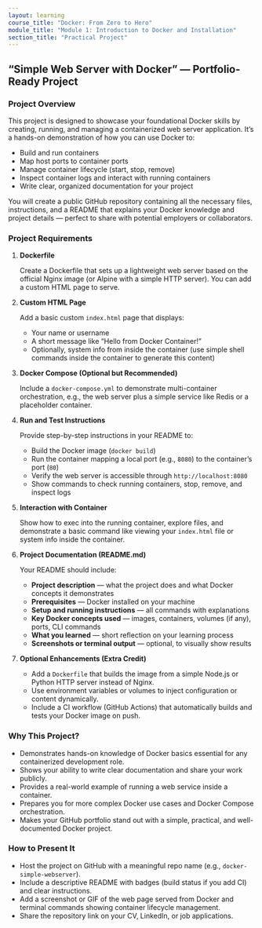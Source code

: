 ```yaml
---
layout: learning
course_title: "Docker: From Zero to Hero"
module_title: "Module 1: Introduction to Docker and Installation"
section_title: "Practical Project"
---
```


## “Simple Web Server with Docker” — Portfolio-Ready Project

### **Project Overview**

This project is designed to showcase your foundational Docker skills by creating, running, and managing a containerized web server application. It’s a hands-on demonstration of how you can use Docker to:

- Build and run containers
- Map host ports to container ports
- Manage container lifecycle (start, stop, remove)
- Inspect container logs and interact with running containers
- Write clear, organized documentation for your project

You will create a public GitHub repository containing all the necessary files, instructions, and a README that explains your Docker knowledge and project details — perfect to share with potential employers or collaborators.

### **Project Requirements**

1. **Dockerfile**

    Create a Dockerfile that sets up a lightweight web server based on the official Nginx image (or Alpine with a simple HTTP server). You can add a custom HTML page to serve.

2. **Custom HTML Page**

    Add a basic custom `index.html` page that displays:

    - Your name or username
    - A short message like “Hello from Docker Container!”
    - Optionally, system info from inside the container (use simple shell commands inside the container to generate this content)
3. **Docker Compose (Optional but Recommended)**

    Include a `docker-compose.yml` to demonstrate multi-container orchestration, e.g., the web server plus a simple service like Redis or a placeholder container.

4. **Run and Test Instructions**

    Provide step-by-step instructions in your README to:

    - Build the Docker image (`docker build`)
    - Run the container mapping a local port (e.g., `8080`) to the container’s port (`80`)
    - Verify the web server is accessible through `http://localhost:8080`
    - Show commands to check running containers, stop, remove, and inspect logs
5. **Interaction with Container**

    Show how to exec into the running container, explore files, and demonstrate a basic command like viewing your `index.html` file or system info inside the container.

6. **Project Documentation (README.md)**

    Your README should include:

    - **Project description** — what the project does and what Docker concepts it demonstrates
    - **Prerequisites** — Docker installed on your machine
    - **Setup and running instructions** — all commands with explanations
    - **Key Docker concepts used** — images, containers, volumes (if any), ports, CLI commands
    - **What you learned** — short reflection on your learning process
    - **Screenshots or terminal output** — optional, to visually show results
7. **Optional Enhancements (Extra Credit)**
    - Add a `Dockerfile` that builds the image from a simple Node.js or Python HTTP server instead of Nginx.
    - Use environment variables or volumes to inject configuration or content dynamically.
    - Include a CI workflow (GitHub Actions) that automatically builds and tests your Docker image on push.

### **Why This Project?**

- Demonstrates hands-on knowledge of Docker basics essential for any containerized development role.
- Shows your ability to write clear documentation and share your work publicly.
- Provides a real-world example of running a web service inside a container.
- Prepares you for more complex Docker use cases and Docker Compose orchestration.
- Makes your GitHub portfolio stand out with a simple, practical, and well-documented Docker project.

### **How to Present It**

- Host the project on GitHub with a meaningful repo name (e.g., `docker-simple-webserver`).
- Include a descriptive README with badges (build status if you add CI) and clear instructions.
- Add a screenshot or GIF of the web page served from Docker and terminal commands showing container lifecycle management.
- Share the repository link on your CV, LinkedIn, or job applications.
